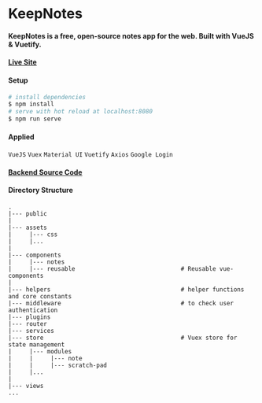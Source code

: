 # KeepNotes

#### KeepNotes is a free, open-source notes app for the web. Built with VueJS & Vuetify.

#### [Live Site](https://keepnotes11.herokuapp.com/)

#### Setup
```bash
# install dependencies
$ npm install
# serve with hot reload at localhost:8080
$ npm run serve
```

#### Applied
`VueJS` `Vuex` `Material UI` `Vuetify` `Axios` `Google Login`

#### [Backend Source Code](https://github.com/Mohammad1745/keep-notes-backend)

#### Directory Structure
```
.
|--- public
|
|--- assets
|     |--- css
|     |...
|
|--- components
|     |--- notes
|     |--- reusable                              # Reusable vue-components
|
|--- helpers                                     # helper functions and core constants
|--- middleware                                  # to check user authentication
|--- plugins
|--- router
|--- services
|--- store                                       # Vuex store for state management
|     |--- modules
|     |     |--- note
|     |     |--- scratch-pad
|     |...
|
|--- views
...
```